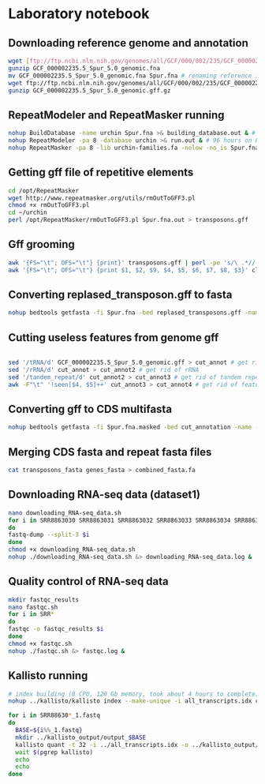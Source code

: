 # Laboratory notebook
## Downloading reference genome and annotation

```bash
wget [ftp://ftp.ncbi.nlm.nih.gov/genomes/all/GCF/000/002/235/GCF_000002235.5_Spur_5.0/GCF_000002235.5_Spur_5.0_genomic.fna.gz](ftp://ftp.ncbi.nlm.nih.gov/genomes/all/GCF/000/002/235/GCF_000002235.5_Spur_5.0/GCF_000002235.5_Spur_5.0_genomic.fna.gz)
gunzip GCF_000002235.5_Spur_5.0_genomic.fna
mv GCF_000002235.5_Spur_5.0_genomic.fna Spur.fna # renaming reference into Spur.fna
wget ftp://ftp.ncbi.nlm.nih.gov/genomes/all/GCF/000/002/235/GCF_000002235.5_Spur_5.0/GCF_000002235.5_Spur_5.0_genomic.gff.gz
gunzip GCF_000002235.5_Spur_5.0_genomic.gff.gz

```

## RepeatModeler and RepeatMasker running

```bash
nohup BuildDatabase -name urchin Spur.fna >& building_database.out & # fast 
nohup RepeatModeler -pa 8 -database urchin >& run.out & # 96 hours on 8 CPU, 30 Gb memory
nohup RepeatMasker -pa 8 -lib urchin-families.fa -nolow -no_is Spur.fna & # 13 hours on 8 CPU, 30 Gb memory

```

## Getting gff file of repetitive elements

```bash
cd /opt/RepeatMasker
wget http://www.repeatmasker.org/utils/rmOutToGFF3.pl
chmod +x rmOutToGFF3.pl
cd ~/urchin
perl /opt/RepeatMasker/rmOutToGFF3.pl Spur.fna.out > transposons.gff
```

## Gff grooming

```bash
awk '{FS="\t"; OFS="\t"} {print}' transposons.gff | perl -pe 's/\ .*//' > clear_transposons.gff
awk '{FS="\t"; OFS="\t"} {print $1, $2, $9, $4, $5, $6, $7, $8, $3}' clear_transposons.gff > replased_transposons.gff
```

## Converting replased_transposon.gff to fasta

```bash
nohup bedtools getfasta -fi Spur.fna -bed replased_transposons.gff -name -s &> transposons_fasta &
```

## Cutting useless features from genome gff

```bash

sed '/tRNA/d' GCF_000002235.5_Spur_5.0_genomic.gff > cut_annot # get rid of tRNA
sed '/rRNA/d' cut_annot > cut_annot2 # get rid of rRNA
sed '/tandem_repeat/d' cut_annot2 > cut_annot3 # get rid of tandem repeats
awk -F"\t" '!seen[$4, $5]++' cut_annot3 > cut_annot4 # get rid of features with the same coordinates
```

## Converting gff to CDS multifasta

```bash
nohup bedtools getfasta -fi Spur.fna.masked -bed cut_annotation -name -s &> genes_fasta &
```

## Merging CDS fasta and repeat fasta files

```bash
cat transposons_fasta genes_fasta > combined_fasta.fa
```

## Downloading RNA-seq data (dataset1)

```bash
nano downloading_RNA-seq_data.sh
for i in SRR8863030 SRR8863031 SRR8863032 SRR8863033 SRR8863034 SRR8863035 SRR8863036 SRR8863037 SRR8863038 SRR8863039 SRR8863027 SRR8863028 SRR8863020
do
fastq-dump --split-3 $i
done
chmod +x downloading_RNA-seq_data.sh
nohup ./downloading_RNA-seq_data.sh &> downloading_RNA-seq_data.log &
```

## Quality control of RNA-seq data

```bash
mkdir fastqc_results
nano fastqc.sh
for i in SRR*
do
fastqc -o fastqc_results $i
done
chmod +x fastqc.sh
nohup ./fastqc.sh &> fastqc.log &
```

## Kallisto running

```bash
# index building (8 CPU, 120 Gb memory, took about 4 hours to complete)
nohup ../kallisto/kallisto index --make-unique -i all_transcripts.idx combined_fasta.fa &> kallisto_building_index_out &

for i in SRR88630*_1.fastq
do
  BASE=${i%%_1.fastq}
  mkdir ../kallisto_output/output_$BASE 
  kallisto quant -t 32 -i ../all_transcripts.idx -o ../kallisto_output/output_$BASE -b 30 $BASE"_1.fastq" $BASE"_2.fastq" &>> kallisto_running.log
  wait $(pgrep kallisto)
  echo
  echo
done
```